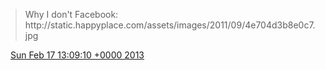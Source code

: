 > Why I don't Facebook: http://static\.happyplace\.com/assets/images/2011/09/4e704d3b8e0c7\.jpg

<img src="../../media/tweet.ico" width="12" /> [Sun Feb 17 13:09:10 +0000 2013](https://twitter.com/DromerDenker/status/303128959531507712)